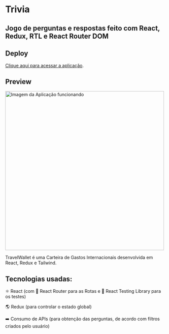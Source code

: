# Trivia

## Jogo de perguntas e respostas feito com React, Redux, RTL e React Router DOM

## Deploy
[Clique aqui para acessar a aplicação](https://travelwallet.vercel.app/).


## Preview

<img src="./preview.gif" alt="Imagem da Aplicação funcionando" width="500">


TravelWallet é uma Carteira de Gastos Internacionais desenvolvida em React, Redux e Tailwind.

## Tecnologias usadas:
⚛ React (com 🔀 React Router para as Rotas e 🔬 React Testing Library para os testes)

🌎 Redux (para controlar o estado global)

➡️ Consumo de APIs (para obtenção das perguntas, de acordo com filtros criados pelo usuário)
